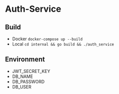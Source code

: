 # Auth-Service
## Build
- Docker ```docker-compose up --build```
- Local ```cd internal && go build && ./auth_service```
## Environment 
- JWT_SECRET_KEY
- DB_NAME
- DB_PASSWORD
- DB_USER
